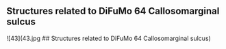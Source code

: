 


## Structures related to DiFuMo 64 Callosomarginal sulcus

![43](43.jpg ## Structures related to DiFuMo 64 Callosomarginal sulcus)